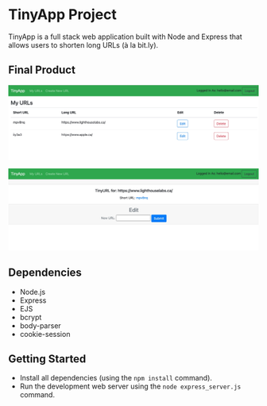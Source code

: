 # TinyApp Project

TinyApp is a full stack web application built with Node and Express that allows users to shorten long URLs (à la bit.ly).

## Final Product

!["screenshot of URLs page"](https://github.com/ellienjuly/tiny-app/blob/master/docs/urls.jpg?raw=true)

!["screenshot URL edit page"](https://github.com/ellienjuly/tiny-app/blob/master/docs/edit_url.jpg?raw=true)

## Dependencies

- Node.js
- Express
- EJS
- bcrypt
- body-parser
- cookie-session

## Getting Started

- Install all dependencies (using the `npm install` command).
- Run the development web server using the `node express_server.js` command.